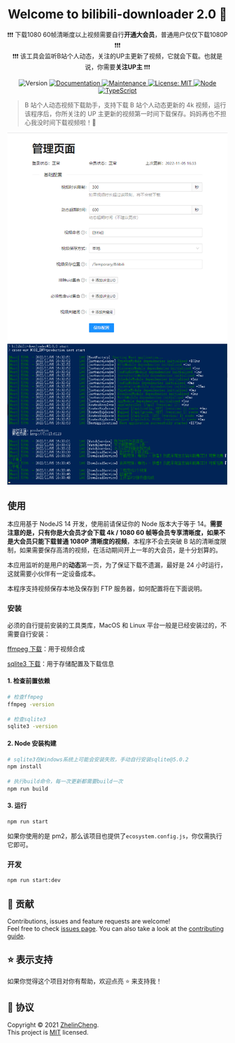 <h1 align="center">Welcome to bilibili-downloader 2.0 👋</h1>

<p align="center">
❗❗❗ 下载1080 60帧清晰度以上视频需要自行<b>开通大会员</b>，普通用户仅仅下载1080P ❗❗❗ <br />
❗❗❗ 该工具会监听B站个人动态，关注的UP主更新了视频，它就会下载。也就是说，你需要<b>关注UP主</b> ❗❗❗
</p>

<p align="center">
  <img alt="Version" src="https://img.shields.io/github/package-json/v/ZhelinCheng/bilibili-downloader.svg" />
  <a href="https://github.com/ZhelinCheng/bilibili-downloader#readme" target="_blank">
    <img alt="Documentation" src="https://img.shields.io/badge/documentation-yes-brightgreen.svg" />
  </a>
  <a href="https://github.com/ZhelinCheng/bilibili-downloader/graphs/commit-activity" target="_blank">
    <img alt="Maintenance" src="https://img.shields.io/badge/Maintained%3F-yes-green.svg" />
  </a>
  <a href="https://github.com/ZhelinCheng/bilibili-downloader/blob/master/LICENSE" target="_blank">
    <img alt="License: MIT" src="https://img.shields.io/github/license/ZhelinCheng/bilibili-downloader" />
  </a>
  <a href="https://nodejs.org/en/" target="_blank">
    <img alt="Node" src="https://img.shields.io/badge/Node.js-%3E%3D12.0-green.svg" />
  </a>
  <a href="https://www.typescriptlang.org/" target="_blank">
    <img alt="TypeScript" src="https://img.shields.io/badge/TypeScript-%3E%3D3.0-green.svg" />
  </a>
</p>

> B 站个人动态视频下载助手，支持下载 B 站个人动态更新的 4k 视频，运行该程序后，你所关注的 UP 主更新的视频第一时间下载保存。妈妈再也不担心我没时间下载视频啦！🎉

<center>
<img src="./img1.png"/>
<img src="./img2.png"/>
</center>

## 使用

本应用基于 NodeJS 14 开发，使用前请保证你的 Node 版本大于等于 14。**需要注意的是，只有你是大会员才会下载 4k / 1080 60 帧等会员专享清晰度，如果不是大会员只能下载普通 1080P 清晰度的视频**，本程序不会去突破 B 站的清晰度限制，如果需要保存高清的视频，在活动期间开上一年的大会员，是十分划算的。

本应用监听的是用户的**动态**第一页，为了保证下载不遗漏，最好是 24 小时运行，这就需要小伙伴有一定设备成本。

本程序支持视频保存本地及保存到 FTP 服务器，如何配置将在下面说明。

### 安装

必须的自行提前安装的工具类库，MacOS 和 Linux 平台一般是已经安装过的，不需要自行安装：

[ffmpeg 下载](https://ffmpeg.org/download.html)：用于视频合成

[sqlite3 下载](https://www.sqlite.org/download.html)：用于存储配置及下载信息

#### 1. 检查前置依赖

```sh
# 检查ffmpeg
ffmpeg -version

# 检查sqlite3
sqlite3 -version
```

#### 2. Node 安装构建

```sh
# sqlite3在Windows系统上可能会安装失败，手动自行安装sqlite@5.0.2
npm install

# 执行build命令，每一次更新都需要build一次
npm run build
```

#### 3. 运行

```sh
npm run start
```

如果你使用的是 pm2，那么该项目也提供了`ecosystem.config.js`，你仅需执行它即可。

### 开发

```sh
npm run start:dev
```

## 🤝 贡献

Contributions, issues and feature requests are welcome!<br />Feel free to check [issues page](https://github.com/ZhelinCheng/bilibili-downloader/issues). You can also take a look at the [contributing guide](https://github.com/ZhelinCheng/bilibili-downloader/blob/master/CONTRIBUTING.md).

## ⭐️ 表示支持

如果你觉得这个项目对你有帮助，欢迎点亮 ⭐️ 来支持我！

## 📝 协议

Copyright © 2021 [ZhelinCheng](https://github.com/ZhelinCheng).<br />
This project is [MIT](https://github.com/ZhelinCheng/bilibili-downloader/blob/master/LICENSE) licensed.
